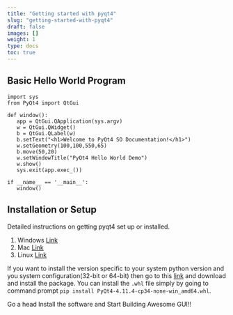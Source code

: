 ```yaml
---
title: "Getting started with pyqt4"
slug: "getting-started-with-pyqt4"
draft: false
images: []
weight: 1
type: docs
toc: true
---
```


## Basic Hello World Program
    import sys
    from PyQt4 import QtGui
    
    def window():
       app = QtGui.QApplication(sys.argv)
       w = QtGui.QWidget()
       b = QtGui.QLabel(w)
       b.setText("<h1>Welcome to PyQt4 SO Documentation!</h1>")
       w.setGeometry(100,100,550,65)
       b.move(50,20)
       w.setWindowTitle("PyQt4 Hello World Demo")
       w.show()
       sys.exit(app.exec_())
        
    if __name__ == '__main__':
       window()

## Installation or Setup
Detailed instructions on getting pyqt4 set up or installed.

 1. Windows [Link][1]
 2. Mac [Link][2]
 3. Linux [Link][3]


If you want to install the version specific to your system python version and you system configuration(32-bit or 64-bit) then go to this [link][4] and download and install the package. You can install the `.whl` file simply by going to command prompt `pip install PyQt4‑4.11.4‑cp34‑none‑win_amd64.whl`.


Go a head Install the software and Start Building Awesome GUI!!


  [1]: http://sourceforge.net/projects/pyqt/files/PyQt4/PyQt-4.11.4/PyQt-win-gpl-4.11.4.zip
  [2]: http://sourceforge.net/projects/pyqt/files/PyQt4/PyQt-4.11.4/PyQt-mac-gpl-4.11.4.tar.gz
  [3]: http://sourceforge.net/projects/pyqt/files/PyQt4/PyQt-4.11.4/PyQt-x11-gpl-4.11.4.tar.gz
  [4]: http://www.lfd.uci.edu/~gohlke/pythonlibs/#pyqt4

